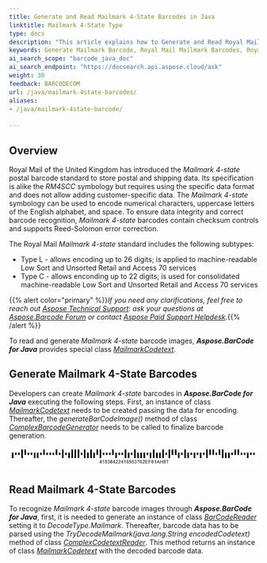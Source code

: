 ```yaml
---
title: Generate and Read Mailmark 4-State Barcodes in Java
linktitle: Mailmark 4-State Type
type: docs
description: "This article explains how to Generate and Read Royal Mail Mailmark 4-State Barcodes using Aspose.BarCode for Java"
keywords: Generate Mailmark Barcode, Royal Mail Mailmark Barcodes, Royal Mail Barcode, Aspose.BarCode, Generate Barcode Java
ai_search_scope: "barcode_java_doc"
ai_search_endpoint: "https://docsearch.api.aspose.cloud/ask"
weight: 30
feedback: BARCODECOM
url: /java/mailmark-4state-barcodes/
aliases:
- /java/mailmark-4state-barcode/

---
```


## **Overview**
Royal Mail of the United Kingdom has introduced the *Mailmark 4-state* postal barcode standard to store postal and shipping data. Its specification is alike the *RM4SCC* symbology but requires using the specific data format and does not allow adding customer-specific data. The *Mailmark 4-state* symbology can be used to encode numerical characters, uppercase letters of the English alphabet, and space. To ensure data integrity and correct barcode recognition, *Mailmark 4-state* barcodes contain checksum controls and supports Reed-Solomon error correction.  
  
The Royal Mail *Mailmark 4-state* standard includes the following subtypes:
- Type L - allows encoding up to 26 digits; is applied to machine-readable Low Sort and Unsorted Retail and Access 70 services
- Type C - allows enconding up to 22 digits; is used for consolidated machine-readable Low Sort and Unsorted Retail and Access 70 services

{{% alert color="primary" %}}*If you need any clarifications, feel free to reach out [Aspose Technical Support](/barcode/java/technical-support/): ask your questions at [Aspose.Barcode Forum](https://forum.aspose.com/c/barcode/13) or contact [Aspose Paid Support Helpdesk](https://helpdesk.aspose.com/).*{{% /alert %}}
  
To read and generate *Mailmark 4-state* barcode images, ***Aspose.BarCode for Java*** provides special class [*MailmarkCodetext*](https://reference.aspose.com/barcode/java/com.aspose.barcode.complexbarcode/MailmarkCodetext).

## **Generate Mailmark 4-State Barcodes**
Developers can create *Mailmark 4-state* barcodes in ***Aspose.BarCode for Java*** executing the following steps. First, an instance of class [*MailmarkCodetext*](https://reference.aspose.com/barcode/java/com.aspose.barcode.complexbarcode/MailmarkCodetext) needs to be created passing the data for encoding. Thereafter, the *generateBarCodeImage()* method of class [*ComplexBarcodeGenerator*](https://reference.aspose.com/barcode/java/com.aspose.barcode.complexbarcode/ComplexBarcodeGenerator) needs to be called to finalize barcode generation.    
  
<p align="center"><img src="mailmark4state.png"></p>
  
<!--The following code sample shows how to create *Mailmark 4-state* barcode images.
  
{{< highlight java>}}
//create Mailmark 4-State Barcode
MailmarkCodetext mailmarkCode = new MailmarkCodetext();
mailmarkCode.Format = 4;
mailmarkCode.VersionID = 1;
mailmarkCode.Class = "0";
mailmarkCode.SupplychainID = 384224;
mailmarkCode.ItemID = 16563762;
mailmarkCode.DestinationPostCodePlusDPS = "EF61AH8T ";

//encode Mailmark 4-State Barcode
ComplexBarcodeGenerator generator = new ComplexBarcodeGenerator(mailmarkCode);
generator.Parameters.Barcode.XDimension.Pixels = 4;
generator.Save($"{path}Mailmark4State.png");
{{< /highlight >}}-->


## **Read Mailmark 4-State Barcodes**
To recognize *Mailmark 4-state* barcode images through ***Aspose.BarCode for Java***, first, it is needed to generate an instance of class [*BarCodeReader*](https://reference.aspose.com/barcode/java/com.aspose.barcode.barcoderecognition/BarCodeReader) setting it to *DecodeType.Mailmark*. Thereafter, barcode data has to be parsed using the *TryDecodeMailmark(java.lang.String encodedCodetext)* method of class [*ComplexCodetextReader*](https://reference.aspose.com/barcode/java/com.aspose.barcode.complexbarcode/ComplexCodetextReader). This method returns an instance of class [*MailmarkCodetext*](https://reference.aspose.com/barcode/java/com.aspose.barcode.complexbarcode/MailmarkCodetext) with the decoded barcode data.  
  
<!--The following code sample explains how to decode *Mailmark 4-state* barcode images.
  
{{< highlight java>}}
//create Mailmark 4-State Barcode
MailmarkCodetext mailmarkCode = new MailmarkCodetext();
mailmarkCode.Format = 4;
mailmarkCode.VersionID = 1;
mailmarkCode.Class = "0";
mailmarkCode.SupplychainID = 384224;
mailmarkCode.ItemID = 16563762;
mailmarkCode.DestinationPostCodePlusDPS = "EF61AH8T ";

//encode Mailmark 4-State Barcode
ComplexBarcodeGenerator generator = new ComplexBarcodeGenerator(mailmarkCode);
generator.Parameters.Barcode.XDimension.Pixels = 4;
generator.Save($"{path}Mailmark4State.png");
{{< /highlight >}}-->